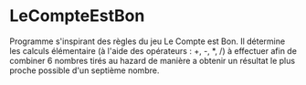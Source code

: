 # LeCompteEstBon

Programme s'inspirant des règles du jeu Le Compte est Bon. Il détermine les calculs élémentaire (à l'aide des opérateurs : +, -, *, /) à effectuer afin de combiner 6 nombres tirés au hazard de manière a obtenir un résultat le plus proche possible d'un septième nombre.
